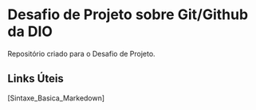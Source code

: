 # Desafio de Projeto sobre Git/Github da DIO
Repositório criado para o Desafio de Projeto.

## Links Úteis
[Sintaxe_Basica_Markedown]
